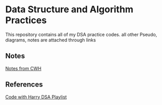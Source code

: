 # Data Structure and Algorithm Practices

This repository contains all of my DSA practice codes. all other Pseudo, diagrams, notes are attached through links

## Notes

[Notes from CWH](https://drive.google.com/drive/folders/1-DamhcfieP67Ql4vwNiZ4h4DOfcjYkHj?usp=sharing)

## References

[Code with Harry DSA Playlist](https://www.youtube.com/playlist?list=PLu0W_9lII9ahIappRPN0MCAgtOu3lQjQi)
